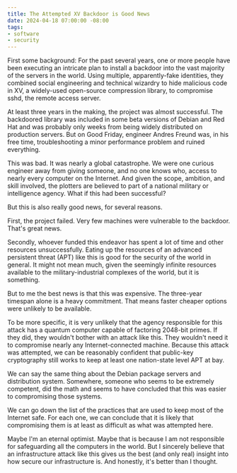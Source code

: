 ```yaml
---
title: The Attempted XV Backdoor is Good News
date: 2024-04-18 07:00:00 -08:00
tags:
- software
- security
---
```


First some background: For the past several years, one or more people have been executing an intricate plan to install a backdoor into the vast majority of the servers in the world. Using multiple, apparently-fake identities, they combined social engineering and technical wizardry to hide malicious code in XV, a widely-used open-source compression library, to compromise sshd, the remote access server.

At least three years in the making, the project was almost successful. The backdoored library was included in some beta versions of Debian and Red Hat and was probably only weeks from being widely distributed on production servers. But on Good Friday, engineer Andres Freund was, in his free time, troubleshooting a minor performance problem and ruined everything.

This was bad. It was nearly a global catastrophe. We were one curious engineer away from giving someone, and no one knows who, access to nearly every computer on the Internet. And given the scope, ambition, and skill involved, the plotters are believed to part of a national military or intelligence agency. What if this had been successful?

But this is also really good news, for several reasons.

First, the project failed. Very few machines were vulnerable to the backdoor. That's great news.

Secondly, whoever funded this endeavor has spent a lot of time and other resources unsuccessfully. Eating up the resources of an advanced persistent threat (APT) like this is good for the security of the world in general. It might not mean much, given the seemingly infinite resources available to the military-industrial complexes of the world, but it is something.

But to me the best news is that this was expensive. The three-year timespan alone is a heavy commitment. That means faster cheaper options were unlikely to be available.

To be more specific, it is very unlikely that the agency responsible for this attack has a quantum computer capable of factoring 2048-bit primes. If they did, they wouldn't bother with an attack like this. They wouldn't need it to compromise nearly any Internet-connected machine. Because this attack was attempted, we can be reasonably confident that public-key cryptography still works to keep at least one nation-state level APT at bay.

We can say the same thing about the Debian package servers and distribution system. Somewhere, someone who seems to be extremely competent, did the math and seems to have concluded that this was easier to compromising those systems.

We can go down the list of the practices that are used to keep most of the Internet safe. For each one, we can conclude that it is likely that compromising them is at least as difficult as what was attempted here.

Maybe I'm an eternal optimist. Maybe that is because I am not responsible for safeguarding all the computers in the world. But I sincerely believe that an infrastructure attack like this gives us the best (and only real) insight into how secure our infrastructure is. And honestly, it's better than I thought.
